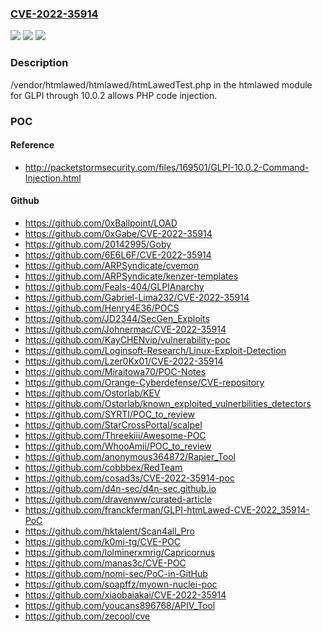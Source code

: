 ### [CVE-2022-35914](https://cve.mitre.org/cgi-bin/cvename.cgi?name=CVE-2022-35914)
![](https://img.shields.io/static/v1?label=Product&message=n%2Fa&color=blue)
![](https://img.shields.io/static/v1?label=Version&message=n%2Fa&color=blue)
![](https://img.shields.io/static/v1?label=Vulnerability&message=n%2Fa&color=brighgreen)

### Description

/vendor/htmlawed/htmlawed/htmLawedTest.php in the htmlawed module for GLPI through 10.0.2 allows PHP code injection.

### POC

#### Reference
- http://packetstormsecurity.com/files/169501/GLPI-10.0.2-Command-Injection.html

#### Github
- https://github.com/0xBallpoint/LOAD
- https://github.com/0xGabe/CVE-2022-35914
- https://github.com/20142995/Goby
- https://github.com/6E6L6F/CVE-2022-35914
- https://github.com/ARPSyndicate/cvemon
- https://github.com/ARPSyndicate/kenzer-templates
- https://github.com/Feals-404/GLPIAnarchy
- https://github.com/Gabriel-Lima232/CVE-2022-35914
- https://github.com/Henry4E36/POCS
- https://github.com/JD2344/SecGen_Exploits
- https://github.com/Johnermac/CVE-2022-35914
- https://github.com/KayCHENvip/vulnerability-poc
- https://github.com/Loginsoft-Research/Linux-Exploit-Detection
- https://github.com/Lzer0Kx01/CVE-2022-35914
- https://github.com/Miraitowa70/POC-Notes
- https://github.com/Orange-Cyberdefense/CVE-repository
- https://github.com/Ostorlab/KEV
- https://github.com/Ostorlab/known_exploited_vulnerbilities_detectors
- https://github.com/SYRTI/POC_to_review
- https://github.com/StarCrossPortal/scalpel
- https://github.com/Threekiii/Awesome-POC
- https://github.com/WhooAmii/POC_to_review
- https://github.com/anonymous364872/Rapier_Tool
- https://github.com/cobbbex/RedTeam
- https://github.com/cosad3s/CVE-2022-35914-poc
- https://github.com/d4n-sec/d4n-sec.github.io
- https://github.com/dravenww/curated-article
- https://github.com/franckferman/GLPI-htmLawed-CVE-2022_35914-PoC
- https://github.com/hktalent/Scan4all_Pro
- https://github.com/k0mi-tg/CVE-POC
- https://github.com/lolminerxmrig/Capricornus
- https://github.com/manas3c/CVE-POC
- https://github.com/nomi-sec/PoC-in-GitHub
- https://github.com/soapffz/myown-nuclei-poc
- https://github.com/xiaobaiakai/CVE-2022-35914
- https://github.com/youcans896768/APIV_Tool
- https://github.com/zecool/cve


